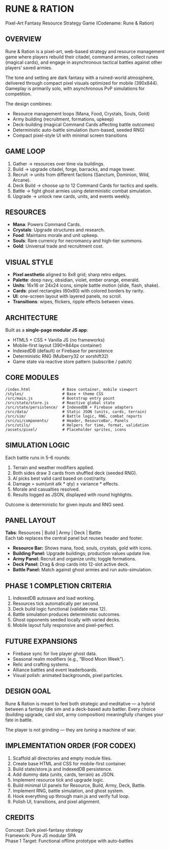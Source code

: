 # RUNE & RATION
Pixel-Art Fantasy Resource Strategy Game (Codename: Rune & Ration)

## OVERVIEW
Rune & Ration is a pixel-art, web-based strategy and resource management game where players rebuild their citadel, command armies, collect runes (magical cards), and engage in asynchronous tactical battles against other players’ saved armies.

The tone and setting are dark fantasy with a ruined-world atmosphere, delivered through compact pixel visuals optimized for mobile (390x844). Gameplay is primarily solo, with asynchronous PvP simulations for competition.

The design combines:
- Resource management loops (Mana, Food, Crystals, Souls, Gold)
- Army building (recruitment, formations, upkeep)
- Deck-building (magical Command Cards affecting battle outcomes)
- Deterministic auto-battle simulation (turn-based, seeded RNG)
- Compact pixel-style UI with minimal screen transitions

## GAME LOOP
1. Gather → resources over time via buildings.
2. Build → upgrade citadel, forge, barracks, and mage tower.
3. Recruit → units from different factions (Sanctum, Dominion, Wild, Arcane).
4. Deck Build → choose up to 12 Command Cards for tactics and spells.
5. Battle → fight ghost armies using deterministic combat simulation.
6. Upgrade → unlock new cards, units, and events weekly.

## RESOURCES
- **Mana**: Powers Command Cards.
- **Crystals**: Upgrade structures and research.
- **Food**: Maintains morale and unit upkeep.
- **Souls**: Rare currency for necromancy and high-tier summons.
- **Gold**: Universal trade and recruitment cost.

## VISUAL STYLE
- **Pixel aesthetic** aligned to 8x8 grid; sharp retro edges.
- **Palette**: deep navy, obsidian, violet, ember orange, emerald.
- **Units**: 16x16 or 24x24 icons, simple battle motion (slide, flash, shake).
- **Cards**: pixel rectangles (60x80) with colored borders by rarity.
- **UI**: one-screen layout with layered panels, no scroll.
- **Transitions**: wipes, flickers, ripple effects between views.

## ARCHITECTURE
Built as a **single-page modular JS app**:
- HTML5 + CSS + Vanilla JS (no frameworks)
- Mobile-first layout (390×844px container)
- IndexedDB (default) or Firebase for persistence
- Deterministic RNG (Mulberry32 or xorshift32)
- Game state via reactive store pattern (subscribe / patch)

## CORE MODULES
```
/index.html              # Base container, mobile viewport
/styles/                 # Base + theme CSS
/src/main.js             # Bootstrap entry point
/src/state/store.js      # Reactive global state
/src/state/persistence/  # IndexedDB + Firebase adapters
/src/data/               # Static JSON (units, cards, terrain)
/src/sim/                # Battle logic, RNG, combat reports
/src/ui/components/      # Header, ResourceBar, Panels
/src/utils/              # Helpers for time, format, validation
/assets/pixel/           # Placeholder sprites, icons
```

## SIMULATION LOGIC
Each battle runs in 5–6 rounds:
1. Terrain and weather modifiers applied.
2. Both sides draw 3 cards from shuffled deck (seeded RNG).
3. AI picks best valid card based on cost/rarity.
4. Damage = sum(unit atk * qty) ± variance * effects.
5. Morale and casualties resolved.
6. Results logged as JSON, displayed with round highlights.

Outcome is deterministic for given inputs and RNG seed.

## PANEL LAYOUT
**Tabs**: Resources | Build | Army | Deck | Battle  
Each tab replaces the central panel but reuses header and footer.

- **Resource Bar:** Shows mana, food, souls, crystals, gold with icons.
- **Building Panel:** Upgrade buildings; production values update live.
- **Army Panel:** Recruit and organize units; toggle formations.
- **Deck Panel:** Drag & drop cards into 12-slot active deck.
- **Battle Panel:** Match against ghost armies and run auto-simulation.

## PHASE 1 COMPLETION CRITERIA
1. IndexedDB autosave and load working.
2. Resources tick automatically per second.
3. Deck build logic functional (validate max 12).
4. Battle simulation produces deterministic outcomes.
5. Ghost opponents seeded locally with varied decks.
6. Mobile layout fully responsive and pixel-perfect.

## FUTURE EXPANSIONS
- Firebase sync for live player ghost data.
- Seasonal realm modifiers (e.g., “Blood Moon Week”).
- Relic and crafting systems.
- Alliance battles and event leaderboards.
- Visual polish: animated backgrounds, pixel particles.

## DESIGN GOAL
Rune & Ration is meant to feel both strategic and meditative — a hybrid between a fantasy idle sim and a deck-based auto battler. Every choice (building upgrade, card slot, army composition) meaningfully changes your fate in battle.

The player is not grinding — they are *tuning* a machine of war.

## IMPLEMENTATION ORDER (FOR CODEX)
1. Scaffold all directories and empty module files.
2. Create base HTML and CSS for mobile-first container.
3. Build state/store.js and IndexedDB persistence.
4. Add dummy data (units, cards, terrain) as JSON.
5. Implement resource tick and upgrade logic.
6. Build minimal UI panels for Resource, Build, Army, Deck, Battle.
7. Implement RNG, battle simulation, and ghost system.
8. Hook everything up through main.js and verify full loop.
9. Polish UI, transitions, and pixel alignment.

## CREDITS
Concept: Dark pixel-fantasy strategy  
Framework: Pure JS modular SPA  
Phase 1 Target: Functional offline prototype with auto-battles